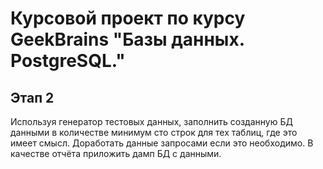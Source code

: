 # Курсовой проект по курсу GeekBrains "Базы данных. PostgreSQL."

## Этап 2

Используя генератор тестовых данных, заполнить созданную БД данными в количестве
минимум сто строк для тех таблиц, где это имеет смысл.
Доработать данные запросами если это необходимо.
В качестве отчёта приложить дамп БД с данными.
